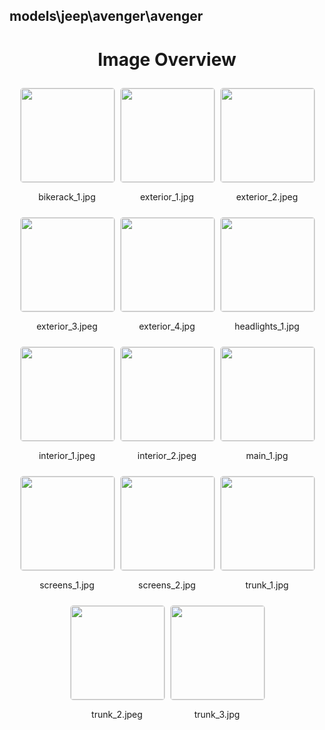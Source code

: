 ## models\jeep\avenger\avenger

<style>
    .image-gallery {
        display: flex;
        flex-wrap: wrap;
        gap: 10px;
        justify-content: center;
        padding: 10px;
    }
    .image-gallery img {
        width: 150px;
        height: auto;
        border: 1px solid #ddd;
        border-radius: 5px;
    }
    .image-gallery div {
        flex: 1 1 calc(33.333% - 20px); /* Three images per row on large screens */
        max-width: 150px;
        text-align: center;
    }
    @media (max-width: 768px) {
        .image-gallery div {
            flex: 1 1 calc(50% - 20px); /* Two images per row on medium screens */
        }
    }
    @media (max-width: 480px) {
        .image-gallery div {
            flex: 1 1 100%; /* One image per row on small screens */
        }
    }
</style>
<h1 style ="text-align: center;"> Image Overview </h1> <div class="image-gallery">
<div>
<img src="https://media.evkx.net/multimedia/models/jeep/avenger/avenger/bikerack_1_st.jpg">
<p>bikerack_1.jpg</p>
</div>
<div>
<img src="https://media.evkx.net/multimedia/models/jeep/avenger/avenger/exterior_1_st.jpg">
<p>exterior_1.jpg</p>
</div>
<div>
<img src="https://media.evkx.net/multimedia/models/jeep/avenger/avenger/exterior_2_st.jpeg">
<p>exterior_2.jpeg</p>
</div>
<div>
<img src="https://media.evkx.net/multimedia/models/jeep/avenger/avenger/exterior_3_st.jpeg">
<p>exterior_3.jpeg</p>
</div>
<div>
<img src="https://media.evkx.net/multimedia/models/jeep/avenger/avenger/exterior_4_st.jpg">
<p>exterior_4.jpg</p>
</div>
<div>
<img src="https://media.evkx.net/multimedia/models/jeep/avenger/avenger/headlights_1_st.jpg">
<p>headlights_1.jpg</p>
</div>
<div>
<img src="https://media.evkx.net/multimedia/models/jeep/avenger/avenger/interior_1_st.jpeg">
<p>interior_1.jpeg</p>
</div>
<div>
<img src="https://media.evkx.net/multimedia/models/jeep/avenger/avenger/interior_2_st.jpeg">
<p>interior_2.jpeg</p>
</div>
<div>
<img src="https://media.evkx.net/multimedia/models/jeep/avenger/avenger/main_1_st.jpg">
<p>main_1.jpg</p>
</div>
<div>
<img src="https://media.evkx.net/multimedia/models/jeep/avenger/avenger/screens_1_st.jpg">
<p>screens_1.jpg</p>
</div>
<div>
<img src="https://media.evkx.net/multimedia/models/jeep/avenger/avenger/screens_2_st.jpg">
<p>screens_2.jpg</p>
</div>
<div>
<img src="https://media.evkx.net/multimedia/models/jeep/avenger/avenger/trunk_1_st.jpg">
<p>trunk_1.jpg</p>
</div>
<div>
<img src="https://media.evkx.net/multimedia/models/jeep/avenger/avenger/trunk_2_st.jpeg">
<p>trunk_2.jpeg</p>
</div>
<div>
<img src="https://media.evkx.net/multimedia/models/jeep/avenger/avenger/trunk_3_st.jpg">
<p>trunk_3.jpg</p>
</div>
</div>
